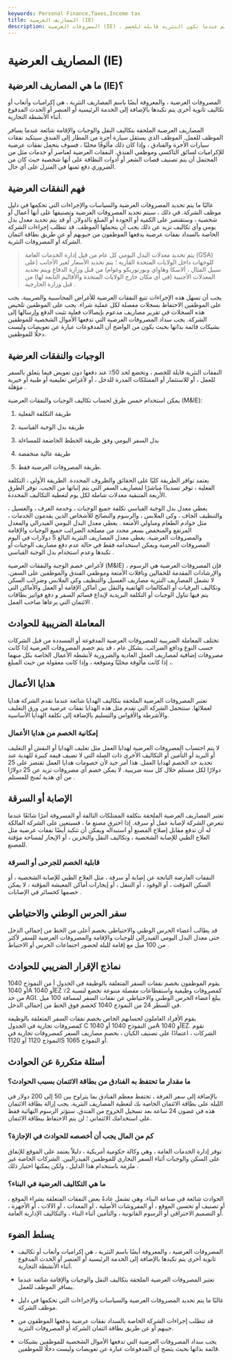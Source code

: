 ```yaml
---
keywords: Personal Finance,Taxes,Income tax
title: المصاريف العرضية (IE)
description: المصروفات العرضية (IE) ، والمعروفة أيضًا باسم المصروفات العرضية ، هي نصائح وتكاليف صغيرة أخرى ملحقة بمصروفات العمل. تعلم عندما تكون النثرية قابلة للخصم.
---
```


# المصاريف العرضية (IE)
## ما هي المصاريف العرضية (IE)؟

المصروفات العرضية ، والمعروفة أيضًا باسم المصاريف النثرية ، هي إكراميات وأتعاب أو تكاليف ثانوية أخرى يتم تكبدها بالإضافة إلى الخدمة الرئيسية أو العنصر أو الحدث المدفوع أثناء الأنشطة التجارية.

المصاريف العرضية الملحقة بتكاليف النقل والوجبات والإقامة شائعة عندما يسافر الموظف للعمل. الموظف الذي يستقل سيارة أجرة من المطار إلى الفندق سيتكبد نفقات سيارات الأجرة والفنادق ، وإذا كان ذلك مألوفًا محليًا ، فسوف يتحمل نفقات عرضية للإكراميات لسائق التاكسي وموظفي الفندق. النفقات العرضية لعناصر أو خدمات مثل من المحتمل أن يتم تصنيف قصات الشعر أو أدوات النظافة على أنها شخصية حيث كان من الضروري دفع ثمنها في المنزل على أي حال.

## فهم النفقات العرضية

غالبًا ما يتم تحديد المصروفات العرضية والسياسات والإجراءات التي تحكمها في دليل موظف الشركة. في ذلك ، سيتم تحديد المصروفات العرضية وتصنيفها على أنها أعمال أو شخصية ، وستقتصر على الكمية أو الجودة أو المبلغ بالدولار. أو قد يتم تحديد معدل بدل يومي وأي تكاليف تزيد عن ذلك يجب أن يتحملها الموظف. قد تتطلب إجراءات الشركة الخاصة بالسداد نفقات عرضية يدفعها الموظفون من جيوبهم أو عن طريق بطاقة ائتمان الشركة أو المصروفات النثرية.

> يتم تحديد معدلات البدل اليومي كل عام من قبل إدارة الخدمات العامة (GSA) للوجهات داخل الولايات المتحدة القارية ؛ يتم تحديد الأسعار لغير الأجانب (على سبيل المثال ، ألاسكا وهاواي وبورتوريكو وغوام) من قبل وزارة الدفاع ويتم تحديد المعدلات الأجنبية (في أي مكان خارج الولايات المتحدة والأقاليم التابعة لها) من قبل وزارة الخارجية .

>

يجب أن تسهل هذه الإجراءات تتبع النفقات العرضية للأغراض المحاسبية والضريبية. يجب على الموظفين الاحتفاظ بسجلات مفصلة لكل عملية شراء. يجب على الموظفين تلخيص هذه السجلات في تقرير مصاريف مدعوم بإيصالات فعلية تثبت الدفع وإرسالها إلى الشركة. يجب سداد المصروفات العرضية التي تدفعها الأموال الشخصية للموظفين بشيكات قائمة بذاتها بحيث يكون من الواضح أن المدفوعات عبارة عن تعويضات وليست دخلًا للموظفين.

## الوجبات والنفقات العرضية

النفقات النثرية قابلة للخصم ، وتخضع لحد 50٪ عند دفعها دون تعويض فيما يتعلق بالسفر للعمل ، أو للاستثمار أو الممتلكات المدرة للدخل ، أو لأغراض تعليمية أو طبية أو خيرية مؤهلة .

يمكن استخدام خمس طرق لحساب تكاليف الوجبات والنفقات العرضية (M&IE):

1. طريقة التكلفة الفعلية

1. طريقة بدل الوجبة القياسية

1. بدل السفر اليومي وفق طريقة الخطط الخاضعة للمساءلة

1. طريقة عالية منخفضة

1. طريقة المصروفات العرضية فقط.

يعتمد توافر الطريقة كليًا على الحقائق والظروف المحددة. الطريقة الأولى ، التكلفة الفعلية ، توفر تسديدًا مباشرًا لمصاريف السفر التي يتم إثباتها من الجيب. توفر الطرق الأربعة المتبقية معدلات شاملة لكل يوم لتغطية التكاليف المحددة.

يغطي معدل بدل الوجبة القياسي تكلفة جميع الوجبات ، وخدمة الغرف ، والغسيل ، والتنظيف الجاف ، وكي الملابس ، والرسوم والنصائح للأشخاص الذين يقدمون الخدمات ، مثل خوادم الطعام ومناولي الأمتعة . يغطي معدل البدل اليومي الفيدرالي والمعدل المرتفع والمنخفض بسعر محدد من مصلحة الضرائب جميع الوجبات والإقامة والمصروفات العرضية. يغطي معدل المصاريف النثرية البالغ 5 دولارات في اليوم المصروفات العرضية ويمكن استخدامه فقط في حالة عدم دفع مصاريف الوجبات أو تكبدها وعدم استخدام بدل الوجبة القياسي .

لأغراض خصم الوجبة والنفقات العرضية (M&IE) ، فإن المصروفات العرضية هي الرسوم والإرشادات المقدمة للحمالين وناقلات الأمتعة وموظفي الفندق والموظفين على السفن. لا تشمل المصاريف النثرية مصاريف الغسيل والتنظيف وكي الملابس وضرائب السكن وتكاليف البرقيات أو المكالمات الهاتفية والنقل بين أماكن الإقامة أو العمل والأماكن التي يتم فيها تناول الوجبات أو التكلفة البريدية لإيداع قسائم السفر و دفع فواتير بطاقات الائتمان التي يرعاها صاحب العمل .

## المعاملة الضريبية للحوادث

تختلف المعاملة الضريبية للمصروفات العرضية المدفوعة أو المسددة من قبل الشركات حسب النوع ودافع الضرائب. بشكل عام ، قد يتم خصم المصروفات العرضية إذا كانت مصروفات إضافية لمصاريف العمل العادية والضرورية لأنشطة الأعمال الخاصة بكل منهما ، إذا كانت مألوفة محليًا ومتوقعة ، وإذا كانت معقولة من حيث المبلغ.

## هدايا الأعمال

تعتبر المصروفات العرضية الملحقة بتكاليف الهدايا شائعة عندما تقدم الشركة هدايا لعملائها. ستتحمل الشركة التي تقدم مثل هذه الهدايا نفقات عرضية من ورق التغليف والأشرطة والأقواس والتسليم بالإضافة إلى تكلفة الهدايا الأساسية.

### إمكانية الخصم من هدايا الأعمال

لا يتم احتساب المصروفات العرضية لهدايا العمل مثل تغليف الهدايا أو النقش أو التغليف أو البريد أو التأمين أو التكاليف الأخرى ذات الصلة التي لا تضيف قيمة كبيرة للهدية عند تحديد حد الخصم لهدايا العمل. هذا أمر جيد لأن خصومات هدايا العمل تقتصر على 25 دولارًا لكل مستلم خلال كل سنة ضريبية. لا يمكن خصم أي مصروفات تزيد عن 25 دولارًا من أي هدية تُمنح للمستلم .

## الإصابة أو السرقة

تعتبر المصاريف العرضية الملحقة بتكلفة الممتلكات التالفة أو المسروقة أمرًا شائعًا عندما تتعرض الشركة لإصابة عمل أو سرقة. إذا احترق مصنع ما ، فسيتعين على الشركة المالكة له أن تدفع مقابل إصلاح المصنع أو استبداله ويمكن أن تتكبد أيضًا نفقات عرضية مثل العلاج الطبي للإصابة الشخصية ، وتكاليف النقل والتخزين ، أو الإيجار لمساحة مؤقتة للمصنع.

### قابلية الخصم للجرحى أو السرقة

النفقات العارضة الناتجة عن إصابة أو سرقة ، مثل العلاج الطبي للإصابة الشخصية ، أو السكن المؤقت ، أو الوقود ، أو التنقل ، أو إيجارات أماكن المعيشة المؤقتة ، لا يمكن خصمها كخسائر في الإصابات .

## سفر الحرس الوطني والاحتياطي

قد يطالب أعضاء الحرس الوطني والاحتياطي بخصم أعلى من الخط من إجمالي الدخل حتى معدل البدل اليومي الفيدرالي للوجبات والإقامة والمصروفات العرضية للسفر لأكثر من 100 ميل مع إقامة لليلة لحضور اجتماعات الحرس أو الاحتياط .

## نماذج الإقرار الضريبي للحوادث

يقوم الموظفون بخصم نفقات السفر المتعلقة بالوظيفة في الجدول أ من النموذج 1040 أو 1040A أو 1040EZ كمصروفات وظيفية واستقطاعات مفصلة متنوعة تخضع لنسبة 2٪ من حد AGI. يبلغ أعضاء الحرس الوطني والاحتياطي عن نفقات السفر لمسافة 100 ميل في السطر 24 من النموذج 1040 كخصم فوق الخط من إجمالي الدخل.

يقوم الأفراد العاملون لحسابهم الخاص بخصم نفقات السفر المتعلقة بالوظيفة كمصروفات تجارية في الجدول C من النموذج 1040 أو 1040A أو 1040EZ. تقوم الشركات ، اعتمادًا على تصنيف الكيان ، بخصم مصاريف السفر كمصروفات تجارية في النموذج 1120 أو 1120S أو النموذج 1065.

## أسئلة متكررة عن الحوادث

### ما مقدار ما تحتفظ به الفنادق من بطاقة الائتمان بسبب الحوادث؟

بالإضافة إلى سعر الغرفة ، تحتفظ معظم الفنادق بما يتراوح بين 50 إلى 200 دولار في الليلة على بطاقة الائتمان الخاصة بك لتغطية المصاريف النثرية. يجب إزالة بطاقة الائتمان هذه في غضون 24 ساعة بعد تسجيل الخروج من الفندق. ستؤثر الرسوم النهائية فقط على استخدامك الائتماني ؛ لن يتم الاحتفاظ ببطاقة الائتمان.

### كم من المال يجب أن أخصصه للحوادث في الإجازة؟

توفر إدارة الخدمات العامة ، وهي وكالة حكومية أمريكية ، دليلاً يعتمد على الموقع للإنفاق على السكن والوجبات أثناء السفر التجاري للموظفين الفيدراليين. الشركات الخاصة غير ملزمة باستخدام هذا الدليل ، ولكن يمكنها اختيار ذلك .

### ما هي التكاليف العرضية في البناء؟

الحوادث شائعة في صناعة البناء. وهي تشمل عادةً بعض النفقات المتعلقة بشراء الموقع ، أو تصنيف أو تحسين الموقع ، أو المفروشات الأصلية ، أو المعدات ، أو الآلات ، أو الأجهزة ، أو التصميم الاحترافي أو الرسوم القانونية ، والتأمين أثناء البناء ، والتكاليف الإدارية العامة.

## يسلط الضوء

- المصروفات العرضية ، والمعروفة أيضًا باسم النثرية ، هي إكراميات وأتعاب أو تكاليف ثانوية أخرى يتم تكبدها بالإضافة إلى الخدمة الرئيسية أو العنصر أو الحدث المدفوع أثناء الأنشطة التجارية.

- تعتبر المصروفات العرضية الملحقة بتكاليف النقل والوجبات والإقامة شائعة عندما يسافر الموظف للعمل.

- غالبًا ما يتم تحديد المصروفات العرضية والسياسات والإجراءات التي تحكمها في دليل موظف الشركة.

- قد تتطلب إجراءات الشركة الخاصة بالسداد نفقات عرضية يدفعها الموظفون من جيبهم أو عن طريق بطاقة ائتمان الشركة أو المصروفات النثرية.

- يجب سداد المصروفات العرضية التي تدفعها الأموال الشخصية للموظفين بشيكات قائمة بذاتها بحيث يتضح أن المدفوعات عبارة عن تعويضات وليست دخلًا للموظفين.

